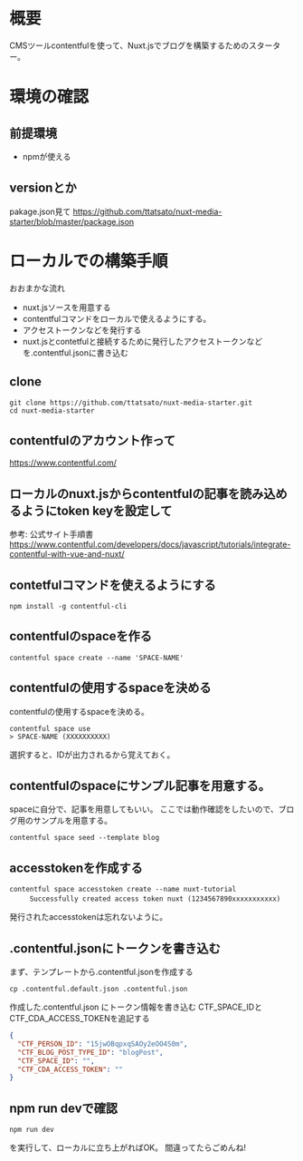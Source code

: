 # 概要
CMSツールcontentfulを使って、Nuxt.jsでブログを構築するためのスターター。

# 環境の確認
## 前提環境
- npmが使える

## versionとか
pakage.json見て
https://github.com/ttatsato/nuxt-media-starter/blob/master/package.json

# ローカルでの構築手順
おおまかな流れ
- nuxt.jsソースを用意する
- contentfulコマンドをローカルで使えるようにする。
- アクセストークンなどを発行する
- nuxt.jsとcontetfulと接続するために発行したアクセストークンなどを.contentful.jsonに書き込む


## clone
```
git clone https://github.com/ttatsato/nuxt-media-starter.git
cd nuxt-media-starter
```

## contentfulのアカウント作って
https://www.contentful.com/

## ローカルのnuxt.jsからcontentfulの記事を読み込めるようにtoken keyを設定して

参考: 公式サイト手順書
https://www.contentful.com/developers/docs/javascript/tutorials/integrate-contentful-with-vue-and-nuxt/

## contetfulコマンドを使えるようにする
```
npm install -g contentful-cli
```

## contentfulのspaceを作る

```angular2html
contentful space create --name 'SPACE-NAME'
```

## contentfulの使用するspaceを決める
contentfulの使用するspaceを決める。  

```angular2html
contentful space use
> SPACE-NAME (XXXXXXXXXX)
```

選択すると、IDが出力されるから覚えておく。

## contentfulのspaceにサンプル記事を用意する。
spaceに自分で、記事を用意してもいい。
ここでは動作確認をしたいので、ブログ用のサンプルを用意する。

```
contentful space seed --template blog  
```

## accesstokenを作成する

```angular2html
contentful space accesstoken create --name nuxt-tutorial
　　　Successfully created access token nuxt (1234567890xxxxxxxxxxx)
```
発行されたaccesstokenは忘れないように。

## .contentful.jsonにトークンを書き込む
まず、テンプレートから.contentful.jsonを作成する
```angular2html
cp .contentful.default.json .contentful.json 
```
作成した.contentful.json にトークン情報を書き込む
CTF_SPACE_IDとCTF_CDA_ACCESS_TOKENを追記する
```json
{
  "CTF_PERSON_ID": "15jwOBqpxqSAOy2eOO4S0m",
  "CTF_BLOG_POST_TYPE_ID": "blogPost",
  "CTF_SPACE_ID": "",
  "CTF_CDA_ACCESS_TOKEN": ""
}
```

## npm run devで確認
```
npm run dev
```
を実行して、ローカルに立ち上がればOK。
間違ってたらごめんね!

